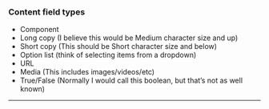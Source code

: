 
<!-- toc start --><!-- toc end -->

### Content field types

- Component
- Long copy (I believe this would be Medium character size and up)
- Short copy (This should be Short character size and below)
- Option list (think of selecting items from a dropdown)
- URL
- Media (This includes images/videos/etc)
- True/False (Normally I would call this boolean, but that’s not as well known)

---

<!-- backlinks start --><!-- backlinks end -->